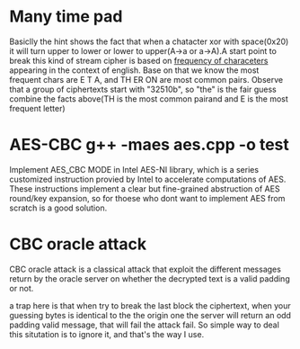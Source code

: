 # Many time pad
Basiclly the hint shows the fact that when a chatacter xor with space(0x20) it will turn upper to lower or lower to upper(A->a or a->A).A start point to break this kind of stream cipher is based on [frequency of characeters](https://en.wikipedia.org/wiki/Frequency_analysis) appearing in the context of english. Base on that we know the most frequent chars are E T A, and TH ER ON are most common pairs. Observe that a group of  ciphertexts start with "32510b", so "the" is the fair guess combine the facts above(TH is the most common pairand and E is the most frequent letter)
# AES-CBC g++ -maes aes.cpp -o test
Implement AES_CBC MODE in Intel AES-NI library, which is a series customized instruction provied by Intel to accelerate computations of AES. These instructions implement a clear but fine-grained abstruction of AES round/key expansion, so for thoese who dont want to implement AES from scratch is a good solution.

# CBC oracle attack
CBC oracle attack is a classical attack that exploit the different messages return by the oracle server on whether the decrypted text is a valid padding or not.

a trap here is that when try to break the last block the ciphertext, when your guessing bytes is identical to the the origin one the server will return an odd  padding valid message, that will fail the attack fail. So simple way to deal this situtation is to ignore it, and that's the way I use.

